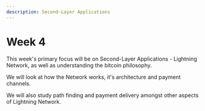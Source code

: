 ```yaml
---
description: Second-Layer Applications
---
```


# Week 4

This week's primary focus will be on Second-Layer Applications - Lightning Network, as well as understanding the bitcoin philosophy.

We will look at how the Network works, it's architecture and payment channels.&#x20;

We will also study path finding and payment delivery amongst other aspects of Lightning Network.
